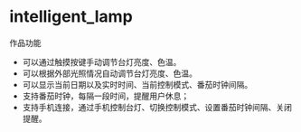 # intelligent_lamp
作品功能
* 可以通过触摸按键手动调节台灯亮度、色温。
* 可以根据外部光照情况自动调节台灯亮度、色温。
* 可以显示当前日期以及实时时间、当前控制模式、番茄时钟间隔。
* 支持番茄时钟，每隔一段时间，提醒用户休息；
* 支持手机连接，通过手机控制台灯、切换控制模式、设置番茄时钟间隔、关闭提醒。

